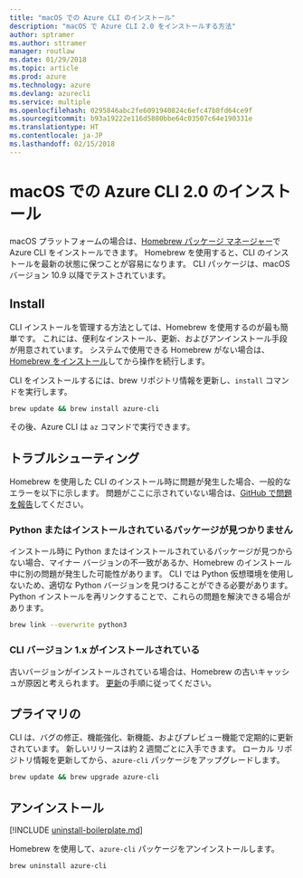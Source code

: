 ```yaml
---
title: "macOS での Azure CLI のインストール"
description: "macOS で Azure CLI 2.0 をインストールする方法"
author: sptramer
ms.author: sttramer
manager: routlaw
ms.date: 01/29/2018
ms.topic: article
ms.prod: azure
ms.technology: azure
ms.devlang: azurecli
ms.service: multiple
ms.openlocfilehash: 0295846abc2fe6091940824c6efc47b8fd64ce9f
ms.sourcegitcommit: b93a19222e116d5880bbe64c03507c64e190331e
ms.translationtype: HT
ms.contentlocale: ja-JP
ms.lasthandoff: 02/15/2018
---
```

# <a name="install-azure-cli-20-on-macos"></a>macOS での Azure CLI 2.0 のインストール

macOS プラットフォームの場合は、[Homebrew パッケージ マネージャー](http://brew.sh)で Azure CLI をインストールできます。 Homebrew を使用すると、CLI のインストールを最新の状態に保つことが容易になります。 CLI パッケージは、macOS バージョン 10.9 以降でテストされています。

## <a name="install"></a>Install

CLI インストールを管理する方法としては、Homebrew を使用するのが最も簡単です。 これには、便利なインストール、更新、およびアンインストール手段が用意されています。
システムで使用できる Homebrew がない場合は、[Homebrew をインストール](https://docs.brew.sh/Installation.html)してから操作を続行します。

CLI をインストールするには、brew リポジトリ情報を更新し、`install` コマンドを実行します。

```bash
brew update && brew install azure-cli
```

その後、Azure CLI は `az` コマンドで実行できます。

## <a name="troubleshooting"></a>トラブルシューティング

Homebrew を使用した CLI のインストール時に問題が発生した場合、一般的なエラーを以下に示します。 問題がここに示されていない場合は、[GitHub で問題を報告](https://github.com/Azure/azure-cli/issues)してください。

### <a name="unable-to-find-python-or-installed-packages"></a>Python またはインストールされているパッケージが見つかりません

インストール時に Python またはインストールされているパッケージが見つからない場合、マイナー バージョンの不一致があるか、Homebrew のインストール中に別の問題が発生した可能性があります。 CLI では Python 仮想環境を使用しないため、適切な Python バージョンを見つけることができる必要があります。 Python インストールを再リンクすることで、これらの問題を解決できる場合があります。

```bash
brew link --overwrite python3
```

### <a name="cli-version-1x-is-installed"></a>CLI バージョン 1.x がインストールされている

古いバージョンがインストールされている場合は、Homebrew の古いキャッシュが原因と考えられます。 [更新](#Update)の手順に従ってください。

## <a name="update"></a>プライマリの

CLI は、バグの修正、機能強化、新機能、およびプレビュー機能で定期的に更新されています。 新しいリリースは約 2 週間ごとに入手できます。 ローカル リポジトリ情報を更新してから、`azure-cli` パッケージをアップグレードします。

```bash
brew update && brew upgrade azure-cli
```

## <a name="uninstall"></a>アンインストール

[!INCLUDE [uninstall-boilerplate.md](includes/uninstall-boilerplate.md)]

Homebrew を使用して、`azure-cli` パッケージをアンインストールします。

```bash
brew uninstall azure-cli
```
